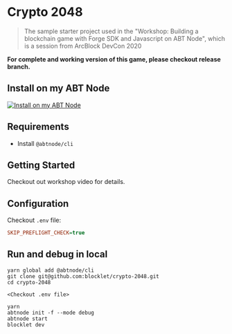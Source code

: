 # Crypto 2048

> The sample starter project used in the "Workshop: Building a blockchain game with Forge SDK and Javascript on ABT Node", which is a session from ArcBlock DevCon 2020

**For complete and working version of this game, please checkout release branch.**

## Install on my ABT Node

[![Install on my ABT Node](https://raw.githubusercontent.com/blocklet/development-guide/main/assets/install_on_abtnode.svg)](https://install.arcblock.io/?action=blocklet-install&meta_url=https%3A%2F%2Fgithub.com%2Fblocklet%2Fcrypto-2048%2Freleases%2Fdownload%2F0.7.0%2Fblocklet.json)

## Requirements

- Install `@abtnode/cli`

## Getting Started

Checkout out workshop video for details.

## Configuration

Checkout `.env` file:

```ini
SKIP_PREFLIGHT_CHECK=true
```

## Run and debug in local
```
yarn global add @abtnode/cli
git clone git@github.com:blocklet/crypto-2048.git
cd crypto-2048

<Checkout .env file>

yarn
abtnode init -f --mode debug
abtnode start
blocklet dev
```


